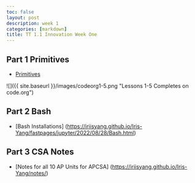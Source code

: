 ```yaml
---
toc: false
layout: post
description: week 1
categories: [markdown]
title: TT 1.1 Innovation Week One
---
```


## Part 1 Primitives

- [Primitives](https://iriisyang.github.io/Iris-Yang/fastpages/jupyter/2022/08/28/JavaPrimitives.html)

![]({{ site.baseurl }}/images/codeorg1-5.png "Lessons 1-5 Completes on code.org")

## Part 2 Bash

- [Bash Installations] (https://iriisyang.github.io/Iris-Yang/fastpages/jupyter/2022/08/28/Bash.html)

## Part 3 CSA Notes

- [Notes for all 10 AP Units for APCSA] (https://iriisyang.github.io/Iris-Yang/notes/)
